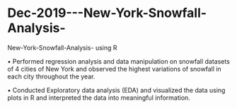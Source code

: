 # Dec-2019---New-York-Snowfall-Analysis-
New-York-Snowfall-Analysis- using R

•	Performed regression analysis and data manipulation on snowfall datasets of 4 cities of New York and observed the highest variations of snowfall in each city throughout the year.

•	Conducted Exploratory data analysis (EDA) and visualized the data using plots in R and interpreted the data into meaningful information.
